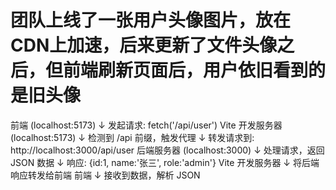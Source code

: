 # 团队上线了一张用户头像图片，放在CDN上加速，后来更新了文件头像之后，但前端刷新页面后，用户依旧看到的是旧头像

前端 (localhost:5173) 
    ↓ 发起请求: fetch('/api/user')
Vite 开发服务器 (localhost:5173)
    ↓ 检测到 /api 前缀，触发代理
    ↓ 转发请求到: http://localhost:3000/api/user
后端服务器 (localhost:3000)
    ↓ 处理请求，返回 JSON 数据
    ↓ 响应: {id:1, name:'张三', role:'admin'}
Vite 开发服务器
    ↓ 将后端响应转发给前端
前端
    ↓ 接收到数据，解析 JSON